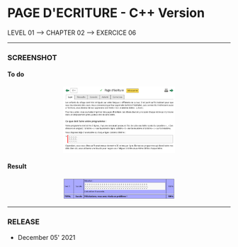 # PAGE D'ECRITURE - C++ Version
LEVEL 01 --> CHAPTER 02 --> EXERCICE 06

---
### **SCREENSHOT**
#### To do
<div align="center">
    <img
        src="https://github.com/Ayckinn/CPP/blob/main/FRANCE_IOI/LEVEL_01/Chapter_02/06_page_ecriture/todo.png"
        alt="DEMO"
        style="width:50%">
</div>

#### Result
<div align="center">
    <img
        src="https://github.com/Ayckinn/CPP/blob/main/FRANCE_IOI/LEVEL_01/Chapter_02/06_page_ecriture/result.png"
        alt="DEMO"
        style="width:50%">
</div>

---
### **RELEASE**

- December 05' 2021